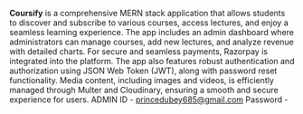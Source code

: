 **Coursify** is a comprehensive MERN stack application that allows students to discover and subscribe to various courses, 
access lectures, and enjoy a seamless learning experience. The app includes an admin dashboard where administrators can manage courses, 
add new lectures, and analyze revenue with detailed charts. For secure and seamless payments, Razorpay is integrated into the platform. 
The app also features robust authentication and authorization using JSON Web Token (JWT), along with password reset functionality.
Media content, including images and videos, is efficiently managed through Multer and Cloudinary, ensuring a smooth and secure experience for users.
ADMIN ID - princedubey685@gmail.com
Password - 
